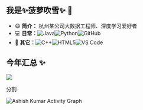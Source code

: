 ## 我是✨菠萝吹雪✨ 👋

- 😄 **简介：** 杭州某公司大数据工程师、深度学习爱好者
- 💻 **日常：**![Java](https://img.shields.io/badge/-java-3f4441?style=plastic&logo=java)![Python](https://img.shields.io/badge/-Python-8fcfd1?style=plastic&logo=Python)![GitHub](https://img.shields.io/badge/-GitHub-181717?style=plastic&logo=github)
- 🌱 **其它：**![C++](https://img.shields.io/badge/-C++-00599C?style=plastic&logo=c)![HTML5](https://img.shields.io/badge/-HTML5-E34F26?style=plastic&logo=html5&logoColor=white)![VS Code](https://img.shields.io/badge/-VS%20Code-007ACC?style=plastic&logo=visual-studio-code)


## 今年汇总 ✨

<img src="https://github-profile-trophy.vercel.app/?username=boluo1997&margin-w=5&theme=radical" align = "center" />


分割
<github-card user="boluo1997"></github-card>

<img alt="Ashish Kumar Activity Graph" src="https://activity-graph.herokuapp.com/graph?username=boluo1997&bg_color=0D1117&color=e05397&line=e05397&point=FFFFFF&hide_border=true&" />



